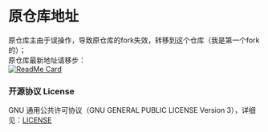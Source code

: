 # 原仓库地址
原仓库主由于误操作，导致原仓库的fork失效，转移到这个仓库（我是第一个fork的）；  
原仓库最新地址请移步：  
[![ReadMe Card](https://github-readme-stats.vercel.app/api/pin/?username=Moriafly&repo=DsoMusic&theme=vue)](https://github.com/Moriafly/DsoMusic)


### 开源协议 License

GNU 通用公共许可协议（GNU GENERAL PUBLIC LICENSE Version 3），详细见：[LICENSE](https://github.com/Moriafly/dirror-music/blob/master/LICENSE)
